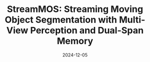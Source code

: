 ---
title: "StreamMOS: Streaming Moving Object Segmentation with Multi-View Perception and Dual-Span Memory"
image: '/images/streammos.png'
excerpt: 'Zhiheng Li, **Yubo Cui**, Zhong, Jiexi, Zheng Fang'
collection: publications
permalink: /publication/streammos
date: 2024-12-05
venue: 'IEEE Robotics and Automation Letters (RAL)'
paperurl: '/files/StreamMOS.pdf'
link: 'https://arxiv.org/abs/2407.17905'
---